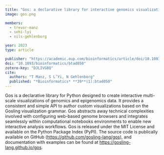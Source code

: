 ```yaml
---
title: "Gos: a declarative library for interactive genomics visualization in Python"
image: gos.png

members:
  - trevor-manz
  - sehi-lyi
  - nils-gehlenborg

year: 2023
type: article

publisher: "https://academic.oup.com/bioinformatics/article/doi/10.1093/bioinformatics/btad050/6998203"
doi: "10.1093/bioinformatics/btad050"
zotero-key: "DJLIVG8Q"
cite:
  authors: "T Manz, S L’Yi, N Gehlenborg"
  published: "*Bioinformatics* **39**(1):btad050"
---
```

Gos is a declarative library for Python designed to create interactive multi-scale visualizations of genomics and epigenomics data. It provides a consistent and simple API to author custom visualizations based on the Gosling visualization grammar. Gos abstracts away technical complexities involved with configuring web-based genome browsers and integrates seamlessly within computational notebooks environments to enable new interactive analysis workflows.
Gos is released under the MIT License and available on the Python Package Index (PyPI). The source code is publically available on GitHub (https://github.com/gosling-lang/gos), and documentation with examples can be found at https://gosling-lang.github.io/gos.
